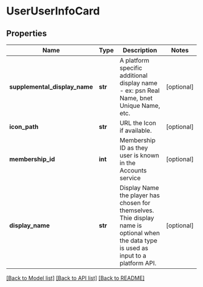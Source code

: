 # UserUserInfoCard

## Properties
Name | Type | Description | Notes
------------ | ------------- | ------------- | -------------
**supplemental_display_name** | **str** | A platform specific additional display name - ex: psn Real Name, bnet Unique Name, etc. | [optional] 
**icon_path** | **str** | URL the Icon if available. | [optional] 
**membership_id** | **int** | Membership ID as they user is known in the Accounts service | [optional] 
**display_name** | **str** | Display Name the player has chosen for themselves. Thie display name is optional when  the data type is used as input to a platform API. | [optional] 

[[Back to Model list]](../README.md#documentation-for-models) [[Back to API list]](../README.md#documentation-for-api-endpoints) [[Back to README]](../README.md)


